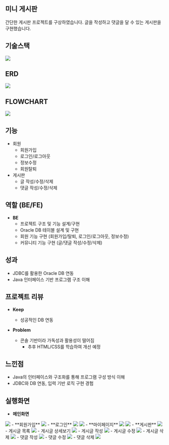 ## 미니 게시판

간단한 게시판 프로젝트를 구상하였습니다. 글을 작성하고 댓글을 달 수 있는 게시판을 구현했습니다.

## 기술스택

<img src="https://storage.googleapis.com/next-step-assets/miniboard/stack.png" />

## ERD

<img src="https://storage.googleapis.com/next-step-assets/miniboard/erd.png" />

## FLOWCHART

<img src="https://storage.googleapis.com/next-step-assets/miniboard/flowchart.png" />

## 기능

- 회원
  - 회원가입
  - 로그인/로그아웃
  - 정보수정
  - 회원탈퇴
- 게시판
  - 글 작성/수정/삭제
  - 댓글 작성/수정/삭제

## 역할 (BE/FE)

- **BE**
  - 프로젝트 구조 및 기능 설계/구현
  - Oracle DB 테이블 설계 및 구현
  - 회원 기능 구현 (회원가입/탈퇴, 로그인/로그아웃, 정보수정)
  - 커뮤니티 기능 구현 (글/댓글 작성/수정/삭제)

## 성과

- JDBC를 활용한 Oracle DB 연동
- Java 인터페이스 기반 프로그램 구조 이해

## 프로젝트 리뷰

- **Keep**  
  - 성공적인 DB 연동

- **Problem**  
  - 콘솔 기반이라 가독성과 활용성이 떨어짐  
    - 추후 HTML/CSS를 학습하여 개선 예정

## 느낀점

- Java의 인터페이스와 구조화를 통해 프로그램 구성 방식 이해
- JDBC와 DB 연동, 입력 기반 로직 구현 경험

## 실행화면
- **메인화면**
<img src="https://storage.googleapis.com/next-step-assets/miniboard/run/main.png" />
- **회원가입**
<img src="https://storage.googleapis.com/next-step-assets/miniboard/run/register.png" />
- **로그인**
<img src="https://storage.googleapis.com/next-step-assets/miniboard/run/login-success.png" />
<img src="https://storage.googleapis.com/next-step-assets/miniboard/run/login-fail.png" />
- **마이페이지**
<img src="https://storage.googleapis.com/next-step-assets/miniboard/run/info.png" />
<img src="https://storage.googleapis.com/next-step-assets/miniboard/run/info-update.png" />
- **게시판**
<img src="https://storage.googleapis.com/next-step-assets/miniboard/run/board-menu.png" />
- 게시글 목록
<img src="https://storage.googleapis.com/next-step-assets/miniboard/run/board-list.png" />
- 게시글 상세보기
<img src="https://storage.googleapis.com/next-step-assets/miniboard/run/board-details.png" />
- 게시글 작성
<img src="https://storage.googleapis.com/next-step-assets/miniboard/run/board-write.png" />
- 게시글 수정
<img src="https://storage.googleapis.com/next-step-assets/miniboard/run/board-update.png" />
- 게시글 삭제
<img src="https://storage.googleapis.com/next-step-assets/miniboard/run/board-delete.png" />
- 댓글 작성
<img src="https://storage.googleapis.com/next-step-assets/miniboard/run/board-comment.png" />
- 댓글 수정
<img src="https://storage.googleapis.com/next-step-assets/miniboard/run/board-update.png" />
- 댓글 삭제
<img src="https://storage.googleapis.com/next-step-assets/miniboard/run/board-delete.png" />
